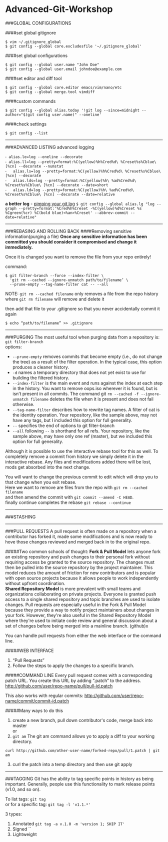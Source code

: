 Advanced-Git-Workshop
=====================

###GLOBAL CONFIGURATIONS

####set global gitignore
```
$ vim ~/.gitignore_global
$ git config --global core.excludesfile '~/.gitignore_global'
```

####set global configurations
```
$ git config --global user.name "John Doe"
$ git config --global user.email johndoe@example.com
```

####set editor and diff tool
```
$ git config --global core.editor emacs/vim/nano/etc
$ git config --global merge.tool vimdiff
```

####custom commands
```
$ git config --global alias.today '!git log --since=midnight --author="$(git config user.name)" --oneline'
```

####check settings
```
$ git config --list
```


-----------
###ADVANCED LISTING
advanced logging

	⁃ alias.le=log --oneline --decorate
	⁃ alias.ll=log --pretty=format:%C(yellow)%h%Cred%d\ %Creset%s%Cblue\ [%cn] --decorate --numstat
	⁃	alias.ls=log --pretty=format:%C(yellow)%h%Cred%d\ %Creset%s%Cblue\ [%cn] --decorate
	⁃	alias.lds=log --pretty=format:%C(yellow)%h\ %ad%Cred%d\ %Creset%s%Cblue\ [%cn] --decorate --date=short
	⁃	alias.ld=log --pretty=format:%C(yellow)%h\ %ad%Cred%d\ %Creset%s%Cblue\ [%cn] --decorate --date=relative

**a better log** - [pimping your git log](http://www.jukie.net/bart/blog/pimping-out-git-log)
`$ git config --global alias.lg "log --graph --pretty=format:'%Cred%h%Creset -%C(yellow)%d%Creset %s %Cgreen(%cr) %C(bold blue)<%an>%Creset' --abbrev-commit --date=relative"`



-----------
###REBASING AND ROLLING BACK
####Removing sensitive information(purging a file)
**Once any sensitive information has been committed you should consider it compromised and change it immediately.**

Once it is changed you want to remove the file from your repo entirely!

command:
```
$ git filter-branch --force --index-filter \
  'git rm --cached --ignore-unmatch path/to/filename’ \
  --prune-empty --tag-name-filter cat -- --all
 ```

NOTE: `git rm --cached filename` only removes a file from the repo history
	  where `git rm filename` will remove and delete it

then add that file to your .gitignore so that you never accidentally commit it again
```
$ echo “path/to/filename” >> .gitignore
```

-----------
###PURGING
The most useful tool when purging data from a repository is: `git filter-branch`
<br />options:
- `--prune-empty` removes commits that become empty (i.e., do not change the tree) as a result of the filter operation. In the typical case, this option produces a cleaner history.
- `-d` names a temporary directory that does not yet exist to use for building the filtered history.
- `--index-filter` is the main event and runs against the index at each step in the history. You want to remove oops.iso wherever it is found, but is isn’t present in all commits. The command git `rm --cached -f --ignore-unmatch filename` deletes the file when it is present and does not fail otherwise.
- `--tag-name-filter` describes how to rewrite tag names. A filter of cat is the identity operation. Your repository, like the sample above, may not have any tags, but I included this option for full generality.
- `--` specifies the end of options to git filter-branch
- `--all` following `--` is shorthand for all refs. Your repository, like the sample above, may have only one ref (master), but we included this option for full generality.

Although it is possible to use the interactive rebase tool for this as well. To completely remove a commit from history we simply delete it in the interactive rebase. Any files and modifications added there will be lost, mods get absorbed into the next change.

You will want to change the previous commit to edit which will drop you to that change when you exit rebase.<br />
Here we want to remove are files from the repo with `git rm --cached filename`<br />
and then amend the commit with `git commit --amend -C HEAD`.<br />
finally continue completes the rebase `git rebase --continue`

-----------
###STASHING


-----------
###PULL REQUESTS
A pull request is often made on a repository when a contributor has forked it, made some modifications and is now ready to hove those changes reviewed and merged back in to the original repo.

#####Two common schools of thought:
**Fork & Pull Model** lets anyone fork an existing repository and push changes to their personal fork without requiring access be granted to the source repository. The changes must then be pulled into the source repository by the project maintainer. This model reduces the amount of friction for new contributors and is popular with open source projects because it allows people to work independently without upfront coordination.<br />
**Shared Repository Model** is more prevalent with small teams and organizations collaborating on private projects. Everyone is granted push access to a single shared repository and topic branches are used to isolate changes.
Pull requests are especially useful in the Fork & Pull Model because they provide a way to notify project maintainers about changes in your fork. However, they're also useful in the Shared Repository Model where they're used to initiate code review and general discussion about a set of changes before being merged into a mainline branch.
(github)x


You can handle pull requests from either the web interface or the command line.

#####WEB INTERFACE
1. “Pull Requests”
2. Follow the steps to apply the changes to a specific branch.

#####COMMAND LINE
Every pull request comes with a corresponding patch URL. You create this URL by adding “.patch” to the address.
http://github.com/user/repo-name/pull/pull-id.patch

This also works with regular commits:
http://github.com/user/repo-name/commit/commit-id.patch

#####Many ways to do this
1. create a new branch, pull down contributor's code, merge back into master
<br />or
2. `git am` The git am command allows yo to apply a diff to your working directory.
```
curl http://github.com/other-user-name/forked-repo/pull/1.patch | git am
```
3. curl the patch into a temp directory and then use git apply


-----------
###TAGGING
Git has the ability to tag specific points in history as being important. Generally, people use this functionality to mark release points (v1.0, and so on).

To list tags: `git tag`<br />
or for a specific tag: `git tag -l 'v1.1.*'` 

3 types:
1. Annotated	`git tag -a v.1.0 -m 'version 1; SHIP IT'`
2. Signed		``
3. Lightweight


